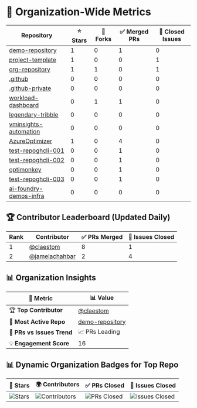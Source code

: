 # 🚀 Organization-Wide Metrics

| Repository | ⭐ Stars | 🍴 Forks | ✅ Merged PRs | 🐞 Closed Issues |
|------------|----------|-----------|-----------------|-----------------|
| [demo-repository](https://github.com/BeLux-Open-Source-Clinic/demo-repository) | 1 | 0 | 1 | 0 |
| [project-template](https://github.com/BeLux-Open-Source-Clinic/project-template) | 1 | 0 | 0 | 1 |
| [org-repository](https://github.com/BeLux-Open-Source-Clinic/org-repository) | 1 | 1 | 0 | 1 |
| [.github](https://github.com/BeLux-Open-Source-Clinic/.github) | 0 | 0 | 0 | 0 |
| [.github-private](https://github.com/BeLux-Open-Source-Clinic/.github-private) | 0 | 0 | 0 | 0 |
| [workload-dashboard](https://github.com/BeLux-Open-Source-Clinic/workload-dashboard) | 0 | 1 | 1 | 0 |
| [legendary-tribble](https://github.com/BeLux-Open-Source-Clinic/legendary-tribble) | 0 | 0 | 0 | 0 |
| [vminsights-automation](https://github.com/BeLux-Open-Source-Clinic/vminsights-automation) | 0 | 0 | 0 | 0 |
| [AzureOptimizer](https://github.com/BeLux-Open-Source-Clinic/AzureOptimizer) | 1 | 0 | 4 | 0 |
| [test-repoghcli-001](https://github.com/BeLux-Open-Source-Clinic/test-repoghcli-001) | 0 | 0 | 1 | 0 |
| [test-repoghcli-002](https://github.com/BeLux-Open-Source-Clinic/test-repoghcli-002) | 0 | 0 | 1 | 0 |
| [optimonkey](https://github.com/BeLux-Open-Source-Clinic/optimonkey) | 0 | 0 | 1 | 0 |
| [test-repoghcli-003](https://github.com/BeLux-Open-Source-Clinic/test-repoghcli-003) | 0 | 0 | 1 | 0 |
| [ai-foundry-demos-infra](https://github.com/BeLux-Open-Source-Clinic/ai-foundry-demos-infra) | 0 | 0 | 0 | 0 |

## 🏆 Contributor Leaderboard (Updated Daily)

| Rank | Contributor | ✅ PRs Merged | 🐞 Issues Closed |
|------|------------|--------------|----------------|
| 1 | [@claestom](https://github.com/claestom) | 8 | 1 |
| 2 | [@jamelachahbar](https://github.com/jamelachahbar) | 2 | 4 |

## 📊 Organization Insights

| 🔹 Metric | 📊 Value |
|----------------------|------------------|
| 🏆 **Top Contributor** | [@claestom](https://github.com/claestom) |
| 🚀 **Most Active Repo** | [demo-repository](https://github.com/BeLux-Open-Source-Clinic/demo-repository) |
| 🔄 **PRs vs Issues Trend** | 📈 PRs Leading |
| 💡 **Engagement Score** | 16 |

## 📊 Dynamic Organization Badges for Top Repo

| 🚀 Stars | 🌍 Contributors | ✅ PRs Closed | 🐞 Issues Closed |
|----------|----------------|---------------|-----------------|
| ![Stars](https://img.shields.io/github/stars/BeLux-Open-Source-Clinic/demo-repository?style=for-the-badge) | ![Contributors](https://img.shields.io/github/contributors/BeLux-Open-Source-Clinic/demo-repository?style=for-the-badge) | ![PRs Closed](https://img.shields.io/github/issues-pr-closed-raw/BeLux-Open-Source-Clinic/demo-repository?style=for-the-badge) | ![Issues Closed](https://img.shields.io/github/issues-closed/BeLux-Open-Source-Clinic/demo-repository?style=for-the-badge) |
